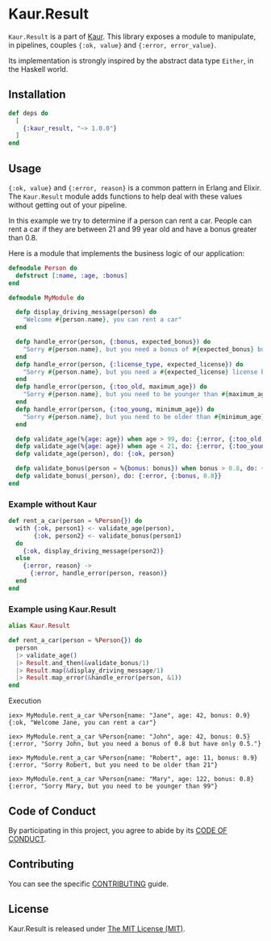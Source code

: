 # Kaur.Result

`Kaur.Result` is a part of [Kaur](https://github.com/fewlinesco/kaur).
This library exposes a module to manipulate, in pipelines, couples
`{:ok, value}` and `{:error, error_value}`.

Its implementation is strongly inspired by the abstract data type
`Either`, in the Haskell world.

## Installation

```elixir
def deps do
  [
    {:kaur_result, "~> 1.0.0"}
  ]
end

```

## Usage

`{:ok, value}` and `{:error, reason}` is a common pattern in Erlang
and Elixir. The `Kaur.Result` module adds functions to help deal
with these values without getting out of your pipeline.

In this example we try to determine if a person can rent a car.
People can rent a car if they are between 21 and 99 year old and
have a bonus greater than 0.8.

Here is a module that implements the business logic of our
application:

```elixir
defmodule Person do
  defstruct [:name, :age, :bonus]
end

defmodule MyModule do

  defp display_driving_message(person) do
    "Welcome #{person.name}, you can rent a car"
  end

  defp handle_error(person, {:bonus, expected_bonus}) do
    "Sorry #{person.name}, but you need a bonus of #{expected_bonus} but have only #{person.bonus}."
  end
  defp handle_error(person, {:license_type, expected_license}) do
    "Sorry #{person.name}, but you need a #{expected_license} license but have a #{person.license_type} license."
  end
  defp handle_error(person, {:too_old, maximum_age}) do
    "Sorry #{person.name}, but you need to be younger than #{maximum_age}"
  end
  defp handle_error(person, {:too_young, minimum_age}) do
    "Sorry #{person.name}, but you need to be older than #{minimum_age}"
  end

  defp validate_age(%{age: age}) when age > 99, do: {:error, {:too_old, 99}}
  defp validate_age(%{age: age}) when age < 21, do: {:error, {:too_young, 21}}
  defp validate_age(person), do: {:ok, person}

  defp validate_bonus(person = %{bonus: bonus}) when bonus > 0.8, do: {:ok, person}
  defp validate_bonus(_person), do: {:error, {:bonus, 0.8}}
end
```

### Example without Kaur

```elixir
def rent_a_car(person = %Person{}) do
  with {:ok, person1} <- validate_age(person),
       {:ok, person2} <- validate_bonus(person1)
  do
    {:ok, display_driving_message(person2)}
  else
    {:error, reason} ->
      {:error, handle_error(person, reason)}
  end
end
```

### Example using Kaur.Result

```elixir
alias Kaur.Result

def rent_a_car(person = %Person{}) do
  person
  |> validate_age()
  |> Result.and_then(&validate_bonus/1)
  |> Result.map(&display_driving_message/1)
  |> Result.map_error(&handle_error(person, &1))
end
```


Execution

```
iex> MyModule.rent_a_car %Person{name: "Jane", age: 42, bonus: 0.9}
{:ok, "Welcome Jane, you can rent a car"}

iex> MyModule.rent_a_car %Person{name: "John", age: 42, bonus: 0.5}
{:error, "Sorry John, but you need a bonus of 0.8 but have only 0.5."}

iex> MyModule.rent_a_car %Person{name: "Robert", age: 11, bonus: 0.9}
{:error, "Sorry Robert, but you need to be older than 21"}

iex> MyModule.rent_a_car %Person{name: "Mary", age: 122, bonus: 0.8}
{:error, "Sorry Mary, but you need to be younger than 99"}
```


## Code of Conduct

By participating in this project, you agree to abide by its [CODE OF CONDUCT](CODE_OF_CONDUCT.md).

## Contributing

You can see the specific [CONTRIBUTING](CONTRIBUTING.md) guide.

## License

Kaur.Result is released under [The MIT License (MIT)](https://opensource.org/licenses/MIT).
